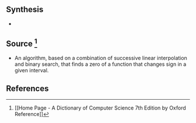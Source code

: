 ## Synthesis
- 
## Source [^1]
- An algorithm, based on a combination of successive linear interpolation and binary search, that finds a zero of a function that changes sign in a given interval.
## References

[^1]: [[Home Page - A Dictionary of Computer Science 7th Edition by Oxford Reference]]